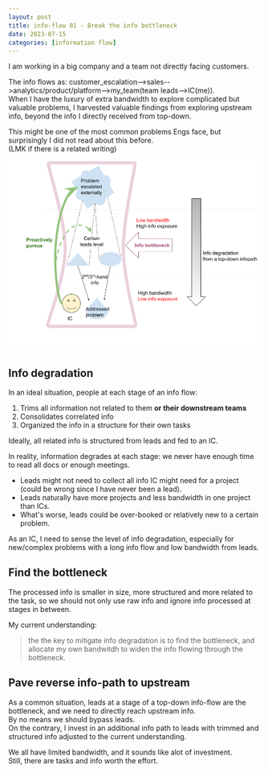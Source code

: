 ```yaml
---
layout: post
title: info-flow 01 - Break the info bottleneck
date: 2023-07-15
categories: [information flow]
---
```


I am working in a big company and a team not directly facing customers.

The info flows as: customer_escalation-->sales-->analytics/product/platform-->my_team(team leads-->IC(me)).\
When I have the luxury of extra bandwidth to explore complicated but valuable problems, I harvested valuable findings from exploring upstream info, beyond the info I directly received from top-down.

This might be one of the most common problems Engs face, but surprisingly I did not read about this before.\
(LMK if there is a related writing)

![](/images/info_flow_bottleneck.png)

## Info degradation
In an ideal situation, people at each stage of an info flow:
1. Trims all information not related to them **or their downstream teams**
2. Consolidates correlated info
3. Organized the info in a structure for their own tasks

Ideally, all related info is structured from leads and fed to an IC.

In reality, information degrades at each stage: we never have enough time to read all docs or enough meetings.
* Leads might not need to collect all info IC might need for a project (could be wrong since I have never been a lead).
* Leads naturally have more projects and less bandwidth in one project than ICs.   
* What's worse, leads could be over-booked or relatively new to a certain problem.

As an IC, I need to sense the level of info degradation, especially for new/complex problems with a long info flow and low bandwidth from leads.

## Find the bottleneck
The processed info is smaller in size, more structured and more related to the task, so we should not only use raw info and ignore info processed at stages in between.

My current understanding: 
> the the key to mitigate info degradation is to find the bottleneck, and allocate my own bandwitdh to widen the info flowing through the bottleneck.


## Pave reverse info-path to upstream
As a common situation, leads at a stage of a top-down info-flow are the bottleneck, and we need to directly reach upstream info.\
By no means we should bypass leads.\
On the contrary, I invest in an additional info path to leads with trimmed and structured info adjusted to the current understanding.

We all have limited bandwidth, and it sounds like alot of investment.\
Still, there are tasks and info worth the effort. 